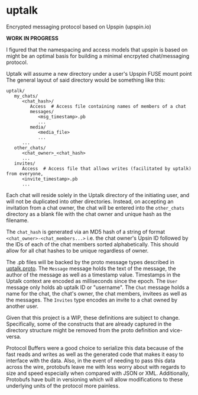 # uptalk
Encrypted messaging protocol based on Upspin (upspin.io)

**WORK IN PROGRESS**

I figured that the namespacing and access models that upspin is based on might be an optimal basis for building a minimal encrpyted chat/messaging protocol.

Uptalk will assume a new directory under a user's Upspin FUSE mount point
The general layout of said directory would be something like this:

```
uptalk/
   my_chats/
      <chat_hash>/
         Access  # Access file containing names of members of a chat
         messages/
            <msg_timestamp>.pb 
            ...
         media/
            <media_file>
            ...
      ...
   other_chats/
      <chat_owner>_<chat_hash>
      ...
   invites/
      Access  # Access file that allows writes (facilitated by uptalk) from everyone, 
      <invite_timestamp>.pb
      ...
```

Each chat will reside solely in the Uptalk directory of the initiating user, and will not be duplicated into other directories.
Instead, on accepting an invitation from a chat owner, the chat will be entered into the `other_chats` directory as a blank file with the chat owner and unique hash as the filename.

The `chat_hash` is generated via an MD5 hash of a string of format `<chat_owner>-<chat_members...>` i.e. the chat owner's Upsin ID followed by the IDs of each of the chat members sorted alphabetically.
This should allow for all chat hashes to be unique regardless of owner.

The .pb files will be backed by the proto message types described in [uptalk.proto](./uptalk.proto). 
The `Message` message holds the text of the message, the author of the message as well as a timestamp value. Timestamps in the Uptalk context are encoded as milliseconds since the epoch.
The `User` message only holds ab uptalk ID or "username".
The `Chat` message holds a name for the chat, the chat's owner, the chat members, invitees as well as the messages.
The `Invites` type encodes an invite to a chat owned by another user.

Given that this project is a WIP, these definitions are subject to change.
Specifically, some of the constructs that are already captured in the directory structure might be removed from the proto definition and vice-versa.

Protocol Buffers were a good choice to serialize this data because of the fast reads and writes as well as the generated code that makes it easy to interface with the data.
Also, in the event of needing to pass this data across the wire, protobufs leave me with less worry about with regards to size and speed especially when compared with JSON or XML. 
Additionally, Protobufs have built in versioning which will allow modifications to these underlying units of the protocol more painless.


